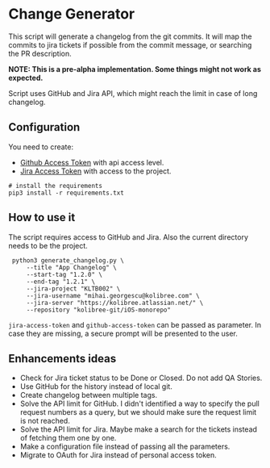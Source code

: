 # Change Generator
This script will generate a changelog from the git commits.
It will map the commits to jira tickets if possible from the commit message, or searching the PR description.

**NOTE: This is a pre-alpha implementation. Some things might not work as expected.**

Script uses GitHub and Jira API, which might reach the limit in case of long changelog.

## Configuration
You need to create:
* [Github Access Token](https://docs.github.com/en/free-pro-team@latest/github/authenticating-to-github/creating-a-personal-access-token) with api access level.
* [Jira Access Token](https://confluence.atlassian.com/cloud/api-tokens-938839638.html) with access to the project.

```
# install the requirements
pip3 install -r requirements.txt
```

## How to use it
The script requires access to GitHub and Jira. Also the current directory needs to be the project.

```
 python3 generate_changelog.py \
     --title "App Changelog" \
     --start-tag "1.2.0" \
     --end-tag "1.2.1" \
     --jira-project "KLTB002" \
     --jira-username "mihai.georgescu@kolibree.com" \
     --jira-server "https://kolibree.atlassian.net/" \
     --repository "kolibree-git/iOS-monorepo"
```

`jira-access-token` and `github-access-token` can be passed as parameter. In case they are missing, a secure prompt will be presented to the user.

## Enhancements ideas
* Check for Jira ticket status to be Done or Closed. Do not add QA Stories.
* Use GitHub for the history instead of local git.
* Create changelog between multiple tags.
* Solve the API limit for GitHub. I didn't identified a way to specify the pull request numbers as a query, but we should make sure the request limit is not reached.
* Solve the API limit for Jira. Maybe make a search for the tickets instead of fetching them one by one.
* Make a configuration file instead of passing all the parameters.
* Migrate to OAuth for Jira instead of personal access token.